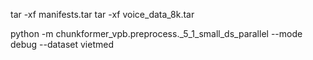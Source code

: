 tar -xf manifests.tar
tar -xf voice_data_8k.tar


python -m chunkformer_vpb.preprocess._5_1_small_ds_parallel --mode debug --dataset vietmed
